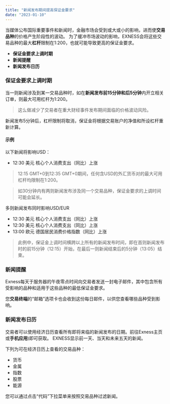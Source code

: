 ```yaml
---
title: "新闻发布期间提高保证金要求"
date: "2023-01-10"
---
```


当媒体公布国际重要事件和新闻时，金融市场会受到或大或小的影响，进而使**交易品种**的价格产生阶段性的波动。 为了缓冲市场波动的影响，EXNESS会将这些交易品种的最大**杠杆**限制在1:200，也就可能导致更高的保证金要求。

- **保证金要求上调时期**
- **新闻提醒**
- **新闻发布日历**

### 保证金要求上调时期

当一则新闻涉及到某一交易品种时，如在**新闻发布前15分钟和后5分钟**内开立相关订单，则最大可用杠杆为1:200。

> 这么做减少了交易者在重大财经事件发布期间面临的价格波动风险。

新闻发布5分钟后，杠杆限制将取消，保证金将根据交易账户的净值和所设杠杆重新计算。

#### **示例**

以下新闻将影响USD：

- 12:30 美元 核心个人消费支出（同比）上涨

> 12:15 GMT+0到12:35 GMT+0期间，任何含USD的外汇货币对的最大可用杠杆均限制在1:200。

> 如30分钟内有两则新闻发布涉及同一个交易品种，保证金要求的上调时间可能会延长。

多则新闻发布同时影响USD/EUR

- 12:30 美元 核心个人消费支出（同比）上涨
- 12:30 美元 核心个人消费支出（同比）上涨
- 13:00 欧元 德国居民消费价格指数（同比）上涨

> 此例中，保证金上调时间横跨以上所有的新闻发布时间，即在首则新闻发布时的前15分钟（12:15）开始，在最后一则新闻结束后的5分钟（13:05）结束。

### 新闻提醒

Exness每天于服务器的午夜零点时间向交易者发送一封电子邮件，其中包含所有受影响的品种和适用于这些品种的最低保证金要求。

您**交易终端**的“邮箱”选项卡也会收到这份每日邮件，以供您查看哪些品种受到影响。

### 新闻发布日历

交易者可以使用经济日历查看所有即将来临的新闻发布的日期。前往Exness主页或**手机应用**)即可获取。 EXNESS显示前一天、当天和未来五天的新闻。

下列为可在经济日历上查看的交易品种：

- 货币
- 金属
- 指数
- 股票
- 能源

您可以通过点击“代码”下拉菜单来按照交易品种过滤新闻。
